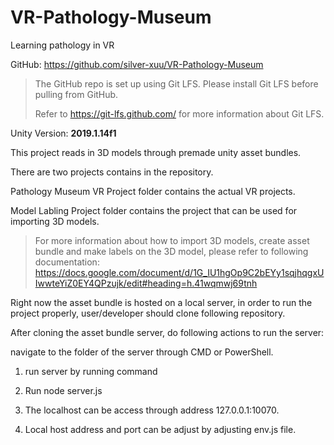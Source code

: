 # VR-Pathology-Museum
Learning pathology in VR

GitHub: https://github.com/silver-xuu/VR-Pathology-Museum

> The GitHub repo is set up using Git LFS. Please install Git LFS before pulling from GitHub.
>
>Refer to https://git-lfs.github.com/ for more information about Git LFS.

Unity Version: **2019.1.14f1**

This project reads in 3D models through premade unity asset bundles. 

There are two projects contains in the repository.

Pathology Museum VR Project folder contains the actual VR projects.

Model Labling Project folder contains the project that can be used for importing 3D models.

> For more information about how to import 3D models, create asset bundle and make labels on the 3D model, please refer to following documentation:
> https://docs.google.com/document/d/1G_IU1hgOp9C2bEYy1sqjhqgxUIwwteYiZ0EY4QPzujk/edit#heading=h.41wqmwj69tnh

Right now the asset bundle is hosted on a local server, in order to run the project properly, user/developer should clone following repository.


After cloning the asset bundle server, do following actions to run the server:

 navigate to the folder of the server through CMD or PowerShell.

1. run server by running command 

2. Run node server.js

3. The localhost can be access through address 127.0.0.1:10070.

4. Local host address and port can be adjust by adjusting env.js file.

